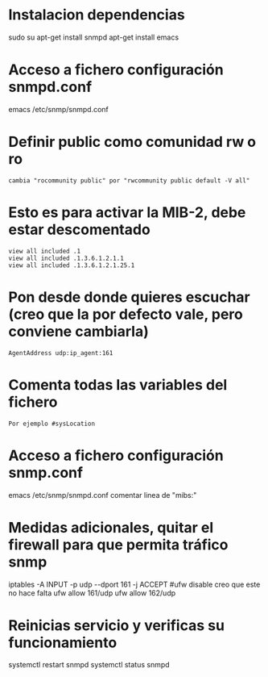 # Instalacion dependencias
sudo su
apt-get install snmpd
apt-get install emacs

# Acceso a fichero configuración snmpd.conf
emacs /etc/snmp/snmpd.conf

# Definir public como comunidad rw o ro
    cambia "rocommunity public" por "rwcommunity public default -V all"

# Esto es para activar la MIB-2, debe estar descomentado
    view all included .1
    view all included .1.3.6.1.2.1.1
    view all included .1.3.6.1.2.1.25.1

# Pon desde donde quieres escuchar (creo que la por defecto vale, pero conviene cambiarla)
    AgentAddress udp:ip_agent:161

# Comenta todas las variables del fichero
	Por ejemplo #sysLocation

# Acceso a fichero configuración snmp.conf
emacs /etc/snmp/snmpd.conf
    comentar linea de "mibs:"

# Medidas adicionales, quitar el firewall para que permita tráfico snmp
iptables -A INPUT -p udp --dport 161 -j ACCEPT
#ufw disable creo que este no hace falta
ufw allow 161/udp
ufw allow 162/udp

# Reinicias servicio y verificas su funcionamiento
systemctl restart snmpd
systemctl status snmpd
